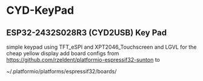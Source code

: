 # CYD-KeyPad

## ESP32-2432S028R3 (CYD2USB) Key Pad 
simple keypad using TFT_eSPI and XPT2046_Touchscreen and LGVL for the cheap yellow display
add board configs from https://github.com/rzeldent/platformio-espressif32-sunton to 

~/.platformio/platforms/espressif32/boards/
